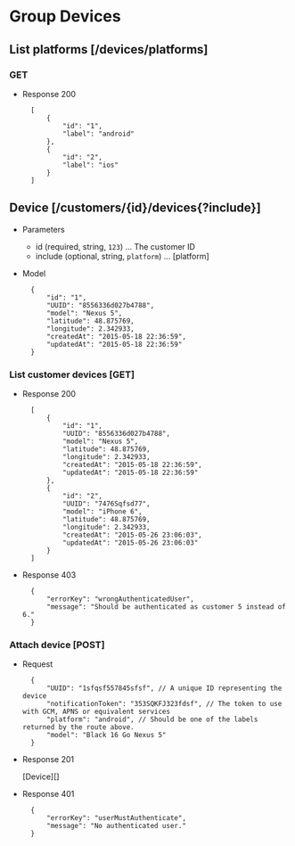 # Group Devices

## List platforms [/devices/platforms]

### GET

+ Response 200

        [
            {
                "id": "1",
                "label": "android"
            },
            {
                "id": "2",
                "label": "ios"
            }
        ]
        
## Device [/customers/{id}/devices{?include}]

+ Parameters

    + id (required, string, `123`) ... The customer ID
    + include (optional, string, `platform`) ... [platform]

+ Model

        {
            "id": "1",
            "UUID": "8556336d027b4788",
            "model": "Nexus 5",
            "latitude": 48.875769,
            "longitude": 2.342933,
            "createdAt": "2015-05-18 22:36:59",
            "updatedAt": "2015-05-18 22:36:59"
        }

### List customer devices [GET]

+ Response 200

        [
            {
                "id": "1",
                "UUID": "8556336d027b4788",
                "model": "Nexus 5",
                "latitude": 48.875769,
                "longitude": 2.342933,
                "createdAt": "2015-05-18 22:36:59",
                "updatedAt": "2015-05-18 22:36:59"
            },
            {
                "id": "2",
                "UUID": "7476Sqfsd77",
                "model": "iPhone 6",
                "latitude": 48.875769,
                "longitude": 2.342933,
                "createdAt": "2015-05-26 23:06:03",
                "updatedAt": "2015-05-26 23:06:03"
            }
        ]

+ Response 403
    
        {
            "errorKey": "wrongAuthenticatedUser",
            "message": "Should be authenticated as customer 5 instead of 6."
        }

### Attach device [POST]

+ Request

        {
            "UUID": "1sfqsf557845sfsf", // A unique ID representing the device
            "notificationToken": "353SQKFJ323fdsf", // The token to use with GCM, APNS or equivalent services
            "platform": "android", // Should be one of the labels returned by the route above.
            "model": "Black 16 Go Nexus 5"
        }

+ Response 201

    [Device][]

+ Response 401

        {
            "errorKey": "userMustAuthenticate",
            "message": "No authenticated user."
        }
